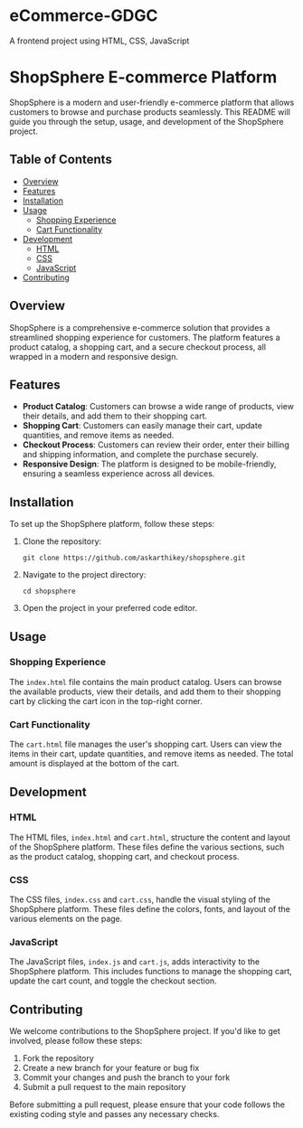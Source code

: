 # eCommerce-GDGC
A frontend project using HTML, CSS, JavaScript 

# ShopSphere E-commerce Platform

ShopSphere is a modern and user-friendly e-commerce platform that allows customers to browse and purchase products seamlessly. This README will guide you through the setup, usage, and development of the ShopSphere project.

## Table of Contents
- [Overview](#overview)
- [Features](#features)
- [Installation](#installation)
- [Usage](#usage)
  - [Shopping Experience](#shopping-experience)
  - [Cart Functionality](#cart-functionality)
- [Development](#development)
  - [HTML](#html)
  - [CSS](#css)
  - [JavaScript](#javascript)
- [Contributing](#contributing)

## Overview
ShopSphere is a comprehensive e-commerce solution that provides a streamlined shopping experience for customers. The platform features a product catalog, a shopping cart, and a secure checkout process, all wrapped in a modern and responsive design.

## Features
- **Product Catalog**: Customers can browse a wide range of products, view their details, and add them to their shopping cart.
- **Shopping Cart**: Customers can easily manage their cart, update quantities, and remove items as needed.
- **Checkout Process**: Customers can review their order, enter their billing and shipping information, and complete the purchase securely.
- **Responsive Design**: The platform is designed to be mobile-friendly, ensuring a seamless experience across all devices.

## Installation
To set up the ShopSphere platform, follow these steps:

1. Clone the repository:
   ```
   git clone https://github.com/askarthikey/shopsphere.git
   ```

2. Navigate to the project directory:
   ```
   cd shopsphere
   ```
3. Open the project in your preferred code editor.

## Usage

### Shopping Experience
The `index.html` file contains the main product catalog. Users can browse the available products, view their details, and add them to their shopping cart by clicking the cart icon in the top-right corner.

### Cart Functionality
The `cart.html` file manages the user's shopping cart. Users can view the items in their cart, update quantities, and remove items as needed. The total amount is displayed at the bottom of the cart.

## Development

### HTML
The HTML files, `index.html` and `cart.html`, structure the content and layout of the ShopSphere platform. These files define the various sections, such as the product catalog, shopping cart, and checkout process.

### CSS
The CSS files, `index.css` and `cart.css`, handle the visual styling of the ShopSphere platform. These files define the colors, fonts, and layout of the various elements on the page.

### JavaScript
The JavaScript files, `index.js` and `cart.js`, adds interactivity to the ShopSphere platform. This includes functions to manage the shopping cart, update the cart count, and toggle the checkout section.

## Contributing
We welcome contributions to the ShopSphere project. If you'd like to get involved, please follow these steps:

1. Fork the repository
2. Create a new branch for your feature or bug fix
3. Commit your changes and push the branch to your fork
4. Submit a pull request to the main repository

Before submitting a pull request, please ensure that your code follows the existing coding style and passes any necessary checks.
